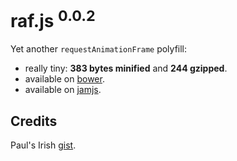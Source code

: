 # raf.js <sup>0.0.2</sup>

Yet another `requestAnimationFrame` polyfill:
- really tiny: **383 bytes minified** and **244 gzipped**.
- available on [bower](http://bower.io/).
- available on [jamjs](http://jamjs.org/).

## Credits

Paul's Irish [gist](https://gist.github.com/paulirish/1579671).
